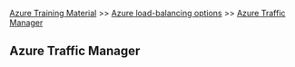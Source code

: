 [Azure Training Material](../index.md) >> [Azure load-balancing options](index.md) >> [Azure Traffic Manager](.)

## Azure Traffic Manager
